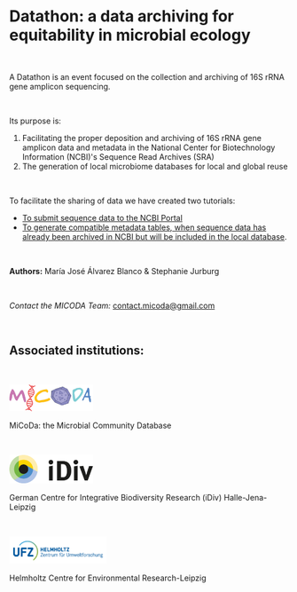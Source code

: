 # Datathon: a data archiving for equitability in microbial ecology #
<br />

A Datathon is an event focused on the collection and archiving of 16S rRNA gene amplicon sequencing. 

<br />

Its purpose is: 
<br />

1. Facilitating the proper deposition and archiving of 16S rRNA gene amplicon data and metadata in the National Center for Biotechnology Information (NCBI)'s Sequence Read Archives (SRA)
2. The generation of local microbiome databases for local and global reuse 

<br />

To facilitate the sharing of data we have created two tutorials: 
* [To submit sequence data to the NCBI Portal](https://github.com/MariaAlvBla/NCBI-Tutorial/blob/main/Submitting%20data%20to%20NCBI.md)
* [To generate compatible metadata tables, when sequence data has already been archived in NCBI but will be included in the local database](https://github.com/MariaAlvBla/NCBI-Tutorial/blob/main/Sharing%20already%20uploaded%20data). 

<br />

**Authors:** María José Álvarez Blanco & Stephanie Jurburg

<br />

*Contact the MICODA Team:* <contact.micoda@gmail.com>

<br />

## Associated institutions: ##
<br />

[<img src=".\First time upload images\logo MiCoDa empty.png" width=30% height=30%/>](https://micoda.idiv.de/)
<br />

MiCoDa: the Microbial Community Database

<br />

[<img src=".\First time upload images\iDivLogo-short.png" width=30% height=30%/>](https://www.idiv.de/en)
<br/>

German Centre for Integrative Biodiversity Research (iDiv) Halle-Jena-Leipzig
<br />

<br/>

[<img src=".\First time upload images\ufz_logo.png" width=35% height=35%/>](https://www.ufz.de/)
<br/>

Helmholtz Centre for Environmental Research-Leipzig
